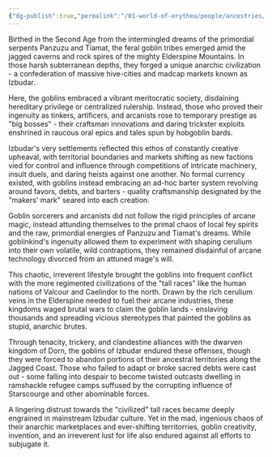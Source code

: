 ```yaml
---
{"dg-publish":true,"permalink":"/01-world-of-erythea/people/ancestries/goblin/","title":"Goblin","contentClasses":"hide-header-underline embed-clean","tags":["Ancestry/Common"],"dgShowInlineTitle":true,"noteIcon":null}
---
```



Birthed in the Second Age from the intermingled dreams of the primordial serpents Panzuzu and Tiamat, the feral goblin tribes emerged amid the jagged caverns and rock spires of the mighty Elderspine Mountains. In those harsh subterranean depths, they forged a unique anarchic civilization - a confederation of massive hive-cities and madcap markets known as Izbudar.

Here, the goblins embraced a vibrant meritocratic society, disdaining hereditary privilege or centralized rulership. Instead, those who proved their ingenuity as tinkers, artificers, and arcanists rose to temporary prestige as "big bosses" - their craftsman innovations and daring trickster exploits enshrined in raucous oral epics and tales spun by hobgoblin bards.

Izbudar's very settlements reflected this ethos of constantly creative upheaval, with territorial boundaries and markets shifting as new factions vied for control and influence through competitions of intricate machinery, insult duels, and daring heists against one another. No formal currency existed, with goblins instead embracing an ad-hoc barter system revolving around favors, debts, and barters - quality craftsmanship designated by the "makers' mark" seared into each creation.

Goblin sorcerers and arcanists did not follow the rigid principles of arcane magic, instead attunding themselves to the primal chaos of local fey spirits and the raw, primordial energies of Panzuzu and Tiamat's dreams. While goblinkind's ingenuity allowed them to experiment with shaping cerulium into their own volatile, wild contraptions, they remained disdainful of arcane technology divorced from an attuned mage's will.

This chaotic, irreverent lifestyle brought the goblins into frequent conflict with the more regimented civilizations of the "tall races" like the human nations of Valcour and Caelindor to the north. Drawn by the rich cerulium veins in the Elderspine needed to fuel their arcane industries, these kingdoms waged brutal wars to claim the goblin lands - enslaving thousands and spreading vicious stereotypes that painted the goblins as stupid, anarchic brutes.

Through tenacity, trickery, and clandestine alliances with the dwarven kingdom of Dorn, the goblins of Izbudar endured these offenses, though they were forced to abandon portions of their ancestral territories along the Jagged Coast. Those who failed to adapt or broke sacred debts were cast out - some falling into despair to become twisted outcasts dwelling in ramshackle refugee camps suffused by the corrupting influence of Starscourge and other abominable forces.

A lingering distrust towards the "civilized" tall races became deeply engrained in mainstream Izbudar culture. Yet in the mad, ingenious chaos of their anarchic marketplaces and ever-shifting territorries, goblin creativity, invention, and an irreverent lust for life also endured against all efforts to subjugate it.
